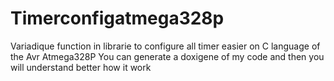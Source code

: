 Timerconfigatmega328p
=====================

Variadique function in librarie to configure all timer easier on C language of the Avr Atmega328P
You can generate a doxigene of my code and then you will understand better how it work


